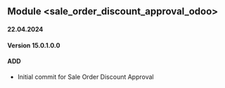 ## Module <sale_order_discount_approval_odoo>

#### 22.04.2024
#### Version 15.0.1.0.0
#### ADD
- Initial commit for Sale Order Discount Approval
